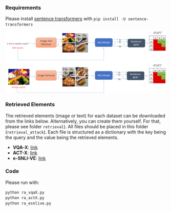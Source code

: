 ### Requirements
Please install [sentence transformers](https://github.com/UKPLab/sentence-transformers) with `pip install -U sentence-transformers`

<p align="center">
<img src="ra.png" width="800"/>
  </p>
  
### Retrieved Elements 
  
 The retrieved elements (image or text) for each dataset can be downloaded from the links below. Alternatively, you can create them yourself. For that, please see folder `retrieval`). All files should be placed in this folder (`retrieval_attack`). Each file is structured as a dictionary with the key being the query and the value being the retrieved elements. 
 - **VQA-X**: [link](https://drive.google.com/drive/folders/138NiRv_baBcwX1K5JS6XcRnXakElAuIV?usp=sharing)
 - **ACT-X**: [link](https://drive.google.com/drive/folders/1tPxlLzFBWnvGa5uv_HygAKoryN1_dHpr?usp=sharing)
 - **e-SNLI-VE**: [link](https://drive.google.com/drive/folders/143hpHgmIRdcjj2gnD-ywI9AVdi5JE4sO?usp=sharing)

### Code
Please run with:
```bash
python ra_vqaX.py
python ra_actX.py
python ra_esnlive.py
```

